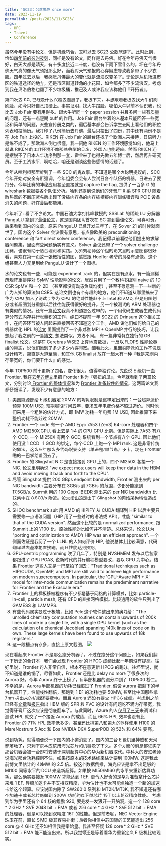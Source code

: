 ```yaml
---
title: 'SC23：公款旅游 once more'
date: 2023-11-19
permalink: /posts/2023/11/SC23/
tags: 
  - HPC
  - Travel
  - Conference
---
```


虽然今年没有中论文，但是机缘巧合，又可以去 SC23 公款旅游了。此时此刻，恰如[四年前的彼时彼刻](https://enigmahuang.me/files/old-blog-archive/2019-SC19%EF%BC%9A%E5%B9%B4%E8%BD%BB%E4%BA%BA%E7%9A%84%E7%AC%AC%E4%B8%80%E6%AC%A1%E5%85%AC%E8%B4%B9%E6%97%85%E6%B8%B8.pdf)，同样是没有论文，同样是去丹佛。好在今年丹佛天气很好，白天大都是晴天，有十多度接近二十度，也没有下雨下雪什么的。坏在今年丹佛天气真的像天气预报那么好，而我对天气预报的心存疑虑导致我多带了不少衣服。四年过去以后，我感觉丹佛最大的变化就是流浪汉变多了。无论是从机场进市区的铁道途径的地方，还是市区街道转角的小花园，如今都多了不少流浪汉。考虑到我在贝洛伯格也翻了不少垃圾桶，推己及人或许我应该称他们『开拓者』。

第四次去 SC, 已经没什么兴趣去逛展了。老板不来，本想跟着老板去找大牛们刷刷脸，如今只好自己顶硬上。事实证明，找大牛蹭脸，哪怕大牛以前不认识我，也比去 Job Fair 要有用得多。跟大牛听同一个 paper session 并且多问一些有质量的问题，还有一点短期 buff 的作用。Job Fair 展台坐着的人基本只能回答一些宽泛和简单的问题，派些宣传册之类的，最后基本都会告诉学生去网上看他们的职位列表和投简历。我打印了八份简历去丹佛，最后只投出了四份，其中还有两份不是在 Job Fair 上投的。RIKEN 在 Job Fair 的展台还找了个欧洲人来接待，日语听力是练不成了。那欧洲人倒也很懂，我一问他 RIKEN 的工作环境感觉如何，他马上就说 RIKEN 的工作环境不像那些典型的日企，外国人也能适应。然而 RIKEN 还是摆脱不了日本人年功序列那一套，霍金来了也得先做五年博士后，然后再升研究员。至于工资水平，啊哈哈，咱还是别谈这些伤感情的话题了。

今年从哈利橙那里听到了一些 SCC 的鬼故事。不知道是哪个大聪明提议的，SCC 今年开始对安全有所强调。今年组委会会有人尝试日各个队伍的机器，日进去了要扣分。今年比赛的神秘应用甚至直接就是 capture the flag, 提供了一百多 G 的 wireshark 数据要各个队伍分析。哈利还提到说他们的牙膏厂 8 系 SPR CPU 随着散热器的不断压紧先后出现了没插内存条的内存插槽报内存训练错误和 PCIE 设备消失的问题，好在最后都能用。

今年听了+看了不少论文。中国石油大学刘伟峰教授的 SSSLab 的稀疏 LU 分解器 PanguLU 拿到了[最佳论文](https://dl.acm.org/doi/10.1145/3581784.3607050)，这是国内团队首次在 SC 拿到最佳论文，可喜可贺。后来看到国内的文章，原来 PanguLU 已经开发三年了，在 Solver 21 的时候就面世了。国内这个 Solver 会议很有意思，有点像欧美的 preconditioning conference 和 fast direct solver conference，我记得以前看过他们提出的求解器问题集，里面有些问题确实有意义。Solver 会议还带了一个 solver challenge 比赛，也很有助于结合理论和实践。另外刘老师这个组的论文里的示意图都很好看，喜欢在第一页放一张概括性的图，感觉跟 Hoefler 老爷的风格有点像。这个组甚至人力充足到给 PanguLU 设计了一个图标。

水的论文也有一些，可能是 experiment track 的，但实在是有点水。有一篇测稀疏矩阵重排序对 SpMV 性能影响的[论文](https://dl.acm.org/doi/10.1145/3581784.3607046)，居然只用了一个教科书级别 naive 的 1D CSR SpMV 和一个 2D （甚至都没有动态负载均衡）, 甚至不愿意测一下一些新的广为人知的算法如 CSR5. 这论文倒也有个有趣的地方，他们不知道从哪里搞来了华为 CPU 加入了测试；华为 CPU 的绝对性能赶不上 Intel 和 AMD, 但是用图划分或者超图划分重排以后往往能获得很好的提升。另一个被测试的 ARM 处理器也有类似的情况。还有一篇[论文](https://dl.acm.org/doi/10.1145/3581784.3607096)我真不知道怎么过审的，一个用代码生成器生成代码算分布式内存并行张量积的工作，绝口不提前一年 SC22 的 Deinsum 这个相关工作，在问答环节被人问起来直接回答不知道这个工作。AMD 讲他们如何给自己的机器优化 HPL 的[论文](https://dl.acm.org/doi/10.1145/3581784.3607066) 里面提到了一个非对称 MPI + OpenMP 并行的技巧，让我想起了我之前的一篇[博文](http://enigmahuang.github.io/files/old-blog-archive/2019-%E5%A5%87%E6%8A%80%E6%B7%AB%E5%B7%A7%EF%BC%9A%E9%9D%9E%E5%AF%B9%E7%A7%B0_MPI_OpenMP_%E5%B9%B6%E8%A1%8C.pdf), 想法类似，方法不同。 有一篇非常特立独行的 GB finalist [论文](https://dl.acm.org/doi/10.1145/3581784.3627042)，说是在 Cerebras WSE2 上算地震数据，一反以 FLOPS 性能论英雄的常态，说他们跑到了多少多少内存带宽。细看此文，里面实际做的工作不说是设计精巧，简直是大道至简，和其他 GB finalist 放在一起大有一种『我是来刷内存带宽的，你们要干什么』的感觉。

今年 TOP500 前十更新了四名，变化很大，值得单独讨论。先说说 E 级机一血 Frontier. 我在[去年的博文](https://enigmahuang.me/files/old-blog-archive/2022-%E8%B7%A8%E8%BF%87_E_%E7%BA%A7%E8%AE%A1%E7%AE%97%E7%9A%84%E9%97%A8%E6%A7%9B%E4%B9%8B%E5%90%8E.pdf)里把 Frontier 称为『强扭的瓜』，今年就看到了两篇论文，分别讨论[ Frontier 的整体情况](https://dl.acm.org/doi/10.1145/3581784.3607089)和为 [ Frontier 准备软件的情况](https://dl.acm.org/doi/10.1145/3581784.3607065)。这两篇论文我都仔细读了，发现不少有意思的地方：
1. 美国能源部给 E 级机器定 20MW 的功耗限制是这样定出来的：一台超算造价预算 100M USD, 预期服役时间五年，要求五年电费价格不超过造价。同时他们采用一个粗略的估计方式，即 1MW 功耗一年电费 1M USD, 因此推算下来整机功耗不能超过 20MW.
2. Frontier 一个 node 有一个 AMD Epyc 7A53 (Zen3) 64-core 处理器和四个 AMD MI250X GPU, 看上去是 1:4 的 CPU:GPU 比例。但是实际上 7A53 有八个 CCD, 一个 MI250X 有两个 GCD, 系统看到一个节点有八个 GPU. 因此他们使用没 1 CCD : 1 GCD 的绑定，每个 CCD 上跑一个 MPI rank. 这是非常传统的做法，这么些年那么多代码说要支持（单进程/单节点）多卡，现在 Frontier 啪的一巴掌给盖回去了。
3. Frontier 的 Slingshot NIC 是直接接到 GPU 上的，四个 MI250X 各接一个 NIC. 论文里明确说 "we expect most users will keep their data in the HBM and avoid moving it back and forth to the CPU". 
4. 尽管 Slingshot 提供 200 GBps endpoint bandwidth, Frontier 测出来的 per NIC bandwidth 主要分布在 3GB/s 到 7GB/s 的范围，少部分能跑到 17.5GB/s. Summit 用的 100 Gbps IB EDR 测出来的 per NIC bandwidth 比较集中在 8.5GB/s 附近。论文指出这是由于 Slingshot 的网络架构特性造成的。
5. SHOC benchmark suit 用 AMD 的 HIPIFY 从 CUDA 翻译到 HIP 以后主要只需要修一点语法问题（HIP 用了一些过时的语法或 API），性能 "similar to that of the CUDA version". 然而这个比较的是 normalized performance, 跟 Summit 上的 V100 比，原始性能对比如何并不清楚。总体来说，论文认为 "porting and optimization to AMD’s HIP was an efficient approach". 一个侧面佐证是我问了一个 LLNL 的人如何评价 HIP, 他说总体上比较满意，代码翻译过去基本能直接跑，而且性能达到预期。
6. GPU-centric programming 吹了几年了，特别是 NVSHMEM 发布以后各家都跟进了 GPU PGAS, 说新时代的并行编程模型要改，要以 GPU 为中心。结果 Frontier 这些人又是一巴掌拍了回去："Traditional techniques such as HIP/CUDA, OpenMP, and MPI are still valid to achieve high performance on modern supercomputers. In particular, the 'GPU-Aware MPI + X' model for inter-node communication remains the predominant narrative for Frontier and the Exascale era."
7. Frontier 上的样板移植程序有不少都是基于网格的计算模式，比如 particle-in-cell, particle mesh, 还有 CFD 的直接网格模拟。比较通用的软件只列出了 GAMESS 和 LAMMPS. 
8. 有些代码属实是过于极端，比如 Pele 这个软件整出来的奥力给："The unrolled chemistry computation routines can contain upwards of 200k lines of code in a single file, with a single GPU kernel (such as the calculation of a chemical Jacobian) spanning 140k lines of code on its own. These large kernels have been found to use upwards of 18k registers."
9. 这一段槽点有点多，直接上原文截图。
![](http://enigmahuang.github.io/files/SC23/Frontier_correctness_issues.png)


现在看起来 Frontier 不是那么跑分机器了。不过在跑分这个问题上，如果我们翻一下历史的合订本，我们会发现 Frontier 的 HPCG 成绩比起一年前没有提高。往好里说，Frontier 的人非常自信，根本不在意更新 HPCG 的跑分。往坏里说，就不知道是谁的锅了。尽管如此，Frontier 还是比 delay no more 了很多次的 Aurora 好。今年 Aurora 终于上榜了，用半部机器的跑分冲到了 TOP500 榜二。不幸的是，Aurora 半部机器的功耗已经超过了 Frontier. 假设 Aurora 把剩下的半台机器开了，性能线性翻倍，那跑到 1 EF 的功耗也要 50MW, 甚至比中国那些拿 7nm 搓出来的机器还要费电。而且 Aurora 还没有提交 HPCG 成绩。考虑到之前已经有[文章](https://chipsandcheese.com/2023/09/23/intels-ponte-vecchio-chiplets-gone-crazy/)和[报告](https://www.ixpug.org/images/docs/ISC23/McCalpin_SPR_BW_limits_2023-05-24_final.pdf)指出 HBM 版的 SPR 和 PVC 的设计有问题吃不满内存带宽，我觉得牙膏厂这次应该是彻底翻车了。与此同时，Azure 的人[仅用了三天](https://www.servethehome.com/microsoft-azure-eagle-is-a-paradigm-shifting-cloud-supercomputer-nvidia-intel/)来调试和测试 HPL 就交了一个接近 Aurora 的成绩，而且 66% HPL 效率也没有比 Frontier 的 71% HPL 效率低多少，甚至还比排第八和第九的同样使用 H100 的 MareNostrum 5 Acc 和 Eos NVIDIA DGX SuperPOD 的 52% 和 64% 要高。

说到功耗，就得顺便说一下国内的小道消息了。国内的三台 E 级机里神威和天河都落地了，只剩下原本应该用海光芯片的机器没了下文。多个方面的消息都证实了那台机器会被一台即将安装于深圳超算中心的华为新机器取代。中科大的安虹老师说海光那台功耗控制不住，如果按原本的技术路线来估计要到 100MW. 这是我此前博文里估计的 40MW 的 2.5 倍。按这个数据倒推，海光应该是拿不出足够的 MI100 同等水平的 DCU 来造新超算。如果按 MI50/MI60 的水平来重新估算功耗，那么确实要接近 100MW 才能达到 1 EF. 更令人好奇的是华为准备拿什么芯片来堆 1 EF. 昇腾加速卡并不支持双精度，华为估计也不太可能单独造一个新的加速卡给这个超算。应该说国内除了 SW26010 系列和 MT2K/MT3K, 我不知道还有哪个加速卡或者芯片能做到 300W 功耗约束下单芯片 15T 以上的双精度性能。 考虑到华为手里还有个 64 核的鲲鹏 920, 要是发一发狠开一开脑洞，造一个 128 core * 2 GHz * SVE 2048 bit + FMA 或者 256 core * 4 GHz * SVE 512 bit + FMA 的处理器，倒是可以摸到双精度 16T 的性能。但是前者呢，NEC Vector Engine 珠玉在前，超长 SIMD 极其容易扑街；后者你相信中芯国际的工艺能造出 256 core @ 4 GHz 还不如相信我是秦始皇。我甚至怀疑 128 core * 2 GHz * SVE 512 bit + FMA 能不能造出来。所以我觉得还是等着看华为重新定义 E 级机比较现实。
